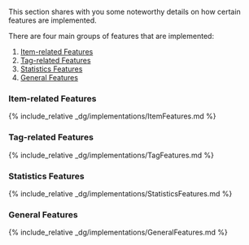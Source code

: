 <!-- markdownlint-disable-file first-line-h1 -->

This section shares with you some noteworthy details on how certain features are implemented.

There are four main groups of features that are implemented:

1. [Item-related Features](#item-related-features)
1. [Tag-related Features](#tag-related-features)
1. [Statistics Features](#statistics-features)
1. [General Features](#general-features)

### Item-related Features

{% include_relative _dg/implementations/ItemFeatures.md %}

### Tag-related Features

{% include_relative _dg/implementations/TagFeatures.md %}

### Statistics Features

{% include_relative _dg/implementations/StatisticsFeatures.md %}

### General Features

{% include_relative _dg/implementations/GeneralFeatures.md %}
